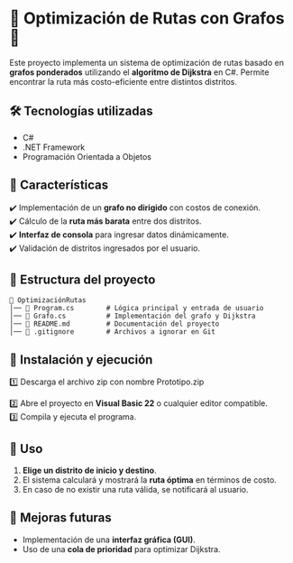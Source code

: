 # 📍 Optimización de Rutas con Grafos 🚀

Este proyecto implementa un sistema de optimización de rutas basado en **grafos ponderados** utilizando el **algoritmo de Dijkstra** en C#. Permite encontrar la ruta más costo-eficiente entre distintos distritos.

## 🛠️ Tecnologías utilizadas
- C#
- .NET Framework
- Programación Orientada a Objetos

## 📌 Características
✔️ Implementación de un **grafo no dirigido** con costos de conexión.  
✔️ Cálculo de la **ruta más barata** entre dos distritos.  
✔️ **Interfaz de consola** para ingresar datos dinámicamente.  
✔️ Validación de distritos ingresados por el usuario.  

## 📂 Estructura del proyecto
```
📁 OptimizaciónRutas
│── 📄 Program.cs        # Lógica principal y entrada de usuario
│── 📄 Grafo.cs          # Implementación del grafo y Dijkstra
│── 📄 README.md         # Documentación del proyecto
│── 📄 .gitignore        # Archivos a ignorar en Git
```

## 🚀 Instalación y ejecución
1️⃣ Descarga el archivo zip con nombre Prototipo.zip

2️⃣ Abre el proyecto en **Visual Basic 22** o cualquier editor compatible.  
3️⃣ Compila y ejecuta el programa.  

## 🎯 Uso
1. **Elige un distrito de inicio y destino**.  
2. El sistema calculará y mostrará la **ruta óptima** en términos de costo.  
3. En caso de no existir una ruta válida, se notificará al usuario.  

## 📝 Mejoras futuras
- Implementación de una **interfaz gráfica (GUI)**.  
- Uso de una **cola de prioridad** para optimizar Dijkstra.  
 


